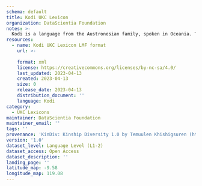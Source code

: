 ```yaml
---
schema: default
title: Kodi UKC Lexicon
organization: DataScientia Foundation
notes: >-
  Kodi is a language from the Austronesian family, spoken in Oceania. The UKC Lexicon of Kodi is represented as a lexico-semantic network. It consists of words, word senses, synsets, as well as sense-level and synset-level relationships.
resources:
  - name: Kodi UKC Lexicon LMF format
    url: >-
      
    format: xml
    license: https://creativecommons.org/licenses/by-nc-sa/4.0/
    last_updated: 2023-04-13
    created: 2023-04-13
    size: 0
    release_date: 2023-04-13
    distribution_document: ''
    language: Kodi
category:
  - UKC Lexicons
maintainer: DataScientia Foundation
maintainer_email: ''
tags: ''
provenance: 'KinDiv: Kinship Diversity 1.0 by Temuulen Khishigsuren (http://ukc.disi.unitn.it/index.php/kinship/); Princeton WordNet 2.1 by Princeton University (https://wordnet.princeton.edu)'
version: '1.0'
dataset_level: Language Level (L1-2)
dataset_access: Open Access
dataset_description: ''
landing_page: ''
latitude_map: -9.58
longitude_map: 119.08
---
```

